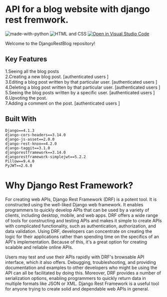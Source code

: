 # API for a blog website with django rest fremwork.

![made-with-python](https://img.shields.io/badge/Made%20with-Python-1f425f.svg)
![HTML and CSS](https://img.shields.io/badge/HTML%20and-CSS-1f425f.svg)
[![Open in Visual Studio Code](https://img.shields.io/static/v1?logo=visualstudiocode&label=&message=Open%20in%20Visual%20Studio%20Code&labelColor=2c2c32&color=007acc&logoColor=007acc)](https://github.dev/Nayemjaman/DjangoRestBlog)
</hr>

Welcome to the DjangoRestBlog repository!

## Key Features 
1.Seeing all the blog posts</br>
2.Creating a new blog post. [authenticated users ]</br>
3.Editing a blog post written by that particular user. [authenticated users ]</br>
4.Deleting a blog post written by that particular user. [authenticated users ]</br>
5.Seeing the blog posts written by a specific user. [authenticated users ]</br>
6.Upvoting the post.</br>
7.Adding a comment on the post. [authenticated users ]</br>



## Built With

```
Django==4.1.3
django-cors-headers==3.14.0
django-js-asset==2.0.0
django-rest-knox==4.2.0
django-taggit==3.1.0
djangorestframework==3.14.0
djangorestframework-simplejwt==5.2.2
Pillow==9.4.0
PyJWT==2.6.0
```

# Why Django Rest Framework?
For creating web APIs, Django Rest Framework (DRF) is a potent tool. 
It is constructed using the well-liked Django web framework. 
It enables programmers to quickly develop APIs that can be used by a variety of clients, 
including desktop, mobile, and web apps. DRF offers a wide range of tools for constructing and testing
APIs and makes it simple to create APIs with complicated functionality, such as authentication, authorization, and data validation. 
Using DRF, 
developers can concentrate on creating the logic for their applications rather than spending time on the specifics of an API's implementation. Because of this, it's a great option for creating scalable and reliable online APIs.

Users may test and use their APIs rapidly with DRF's browsable API interface, which it also offers. Debugging, troubleshooting, and providing documentation and examples to other developers who might be using the API can all be facilitated by doing this. Moreover, DRF provides a number of serialization options, enabling programmers to quickly return data in multiple formats like JSON or XML. Django Rest Framework is a useful tool for anyone trying to create solid and dependable web APIs in general.




